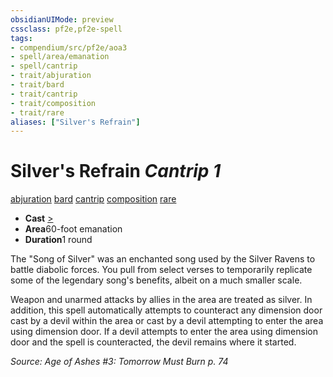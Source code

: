 ```yaml
---
obsidianUIMode: preview
cssclass: pf2e,pf2e-spell
tags:
- compendium/src/pf2e/aoa3
- spell/area/emanation
- spell/cantrip
- trait/abjuration
- trait/bard
- trait/cantrip
- trait/composition
- trait/rare
aliases: ["Silver's Refrain"]
---
```

# Silver's Refrain *Cantrip 1*   
[abjuration](../../rules/traits/abjuration.md)  [bard](../../rules/traits/bard.md)  [cantrip](../../rules/traits/cantrip.md)  [composition](../../rules/traits/composition.md)  [rare](../../rules/traits/rare.md)  

- **Cast** [>](../../rules/core-rulebook/chapter-9-playing-the-game.md#Actions "Single Action") 
- **Area**60-foot emanation
- **Duration**1 round

The "Song of Silver" was an enchanted song used by the Silver Ravens to battle diabolic forces. You pull from select verses to temporarily replicate some of the legendary song's benefits, albeit on a much smaller scale.

Weapon and unarmed attacks by allies in the area are treated as silver. In addition, this spell automatically attempts to counteract any dimension door cast by a devil within the area or cast by a devil attempting to enter the area using dimension door. If a devil attempts to enter the area using dimension door and the spell is counteracted, the devil remains where it started.

*Source: Age of Ashes #3: Tomorrow Must Burn p. 74*